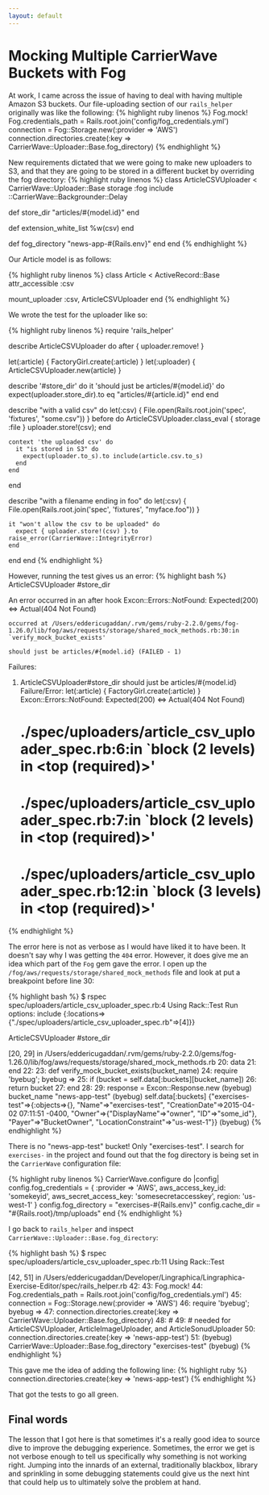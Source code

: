 ```yaml
---
layout: default
---
```


# Mocking Multiple CarrierWave Buckets with Fog

At work, I came across the issue of having to deal with having multiple Amazon S3 buckets.
Our file-uploading section of our `rails_helper` originally was like the following:
{% highlight ruby linenos %}
Fog.mock!
Fog.credentials_path = Rails.root.join('config/fog_credentials.yml')
connection = Fog::Storage.new(:provider => 'AWS')
connection.directories.create(:key => CarrierWave::Uploader::Base.fog_directory)
{% endhighlight %}

New requirements dictated that we were going to make new uploaders to S3, and that they
are going to be stored in a different bucket by overriding the fog directory:
{% highlight ruby linenos %}
class ArticleCSVUploader < CarrierWave::Uploader::Base
  storage :fog
  include ::CarrierWave::Backgrounder::Delay

  def store_dir
    "articles/#{model.id}"
  end

  def extension_white_list
    %w(csv)
  end

  def fog_directory
    "news-app-#{Rails.env}"
  end
end
{% endhighlight %}

Our Article model is as follows:

{% highlight ruby linenos %}
class Article < ActiveRecord::Base
  attr_accessible :csv

  mount_uploader :csv, ArticleCSVUploader
end
{% endhighlight %}

We wrote the test for the uploader like so:

{% highlight ruby linenos %}
require 'rails_helper'

describe ArticleCSVUploader do
  after  { uploader.remove! }

  let(:article)    { FactoryGirl.create(:article) }
  let(:uploader) { ArticleCSVUploader.new(article) }

  describe '#store_dir' do
    it 'should just be articles/#{model.id}' do
      expect(uploader.store_dir).to eq "articles/#{article.id}"
    end
  end

  describe "with a valid csv" do
    let(:csv) { File.open(Rails.root.join('spec', 'fixtures', "some.csv")) }
    before do
      ArticleCSVUploader.class_eval { storage :file }
      uploader.store!(csv);
    end

    context 'the uploaded csv' do
      it "is stored in S3" do
        expect(uploader.to_s).to include(article.csv.to_s)
      end
    end
  end

  describe "with a filename ending in foo" do
    let(:csv) { File.open(Rails.root.join('spec', 'fixtures', "myface.foo")) }

    it "won't allow the csv to be uploaded" do
      expect { uploader.store!(csv) }.to raise_error(CarrierWave::IntegrityError)
    end
  end
end
{% endhighlight %}

However, running the test gives us an error:
{% highlight bash %}
ArticleCSVUploader
  #store_dir

  An error occurred in an after hook
    Excon::Errors::NotFound: Expected(200) <=> Actual(404 Not Found)

    occurred at /Users/eddericugaddan/.rvm/gems/ruby-2.2.0/gems/fog-1.26.0/lib/fog/aws/requests/storage/shared_mock_methods.rb:30:in `verify_mock_bucket_exists'

    should just be articles/#{model.id} (FAILED - 1)

Failures:

  1) ArticleCSVUploader#store_dir should just be articles/#{model.id}
     Failure/Error: let(:article)    { FactoryGirl.create(:article) }
     Excon::Errors::NotFound:
       Expected(200) <=> Actual(404 Not Found)
     # ./spec/uploaders/article_csv_uploader_spec.rb:6:in `block (2 levels) in <top (required)>'
     # ./spec/uploaders/article_csv_uploader_spec.rb:7:in `block (2 levels) in <top (required)>'
     # ./spec/uploaders/article_csv_uploader_spec.rb:12:in `block (3 levels) in <top (required)>'

{% endhighlight %}

The error here is not as verbose as I would have liked it to have been. It doesn't say why I was getting the `404` error. However, it does give me an idea which part of the `Fog` gem gave the error. I open up the `/fog/aws/requests/storage/shared_mock_methods` file and look at put a breakpoint before line 30:

{% highlight bash %}
$ rspec spec/uploaders/article_csv_uploader_spec.rb:4
Using Rack::Test
Run options: include {:locations=>{"./spec/uploaders/article_csv_uploader_spec.rb"=>[4]}}

ArticleCSVUploader
  #store_dir

[20, 29] in /Users/eddericugaddan/.rvm/gems/ruby-2.2.0/gems/fog-1.26.0/lib/fog/aws/requests/storage/shared_mock_methods.rb
   20:           data
   21:         end
   22:
   23:         def verify_mock_bucket_exists(bucket_name)
   24:           require 'byebug'; byebug
=> 25:           if (bucket = self.data[:buckets][bucket_name])
   26:             return bucket
   27:           end
   28:
   29:           response = Excon::Response.new
(byebug) bucket_name
"news-app-test"
(byebug) self.data[:buckets]
{"exercises-test"=>{:objects=>{}, "Name"=>"exercises-test", "CreationDate"=>2015-04-02 07:11:51 -0400, "Owner"=>{"DisplayName"=>"owner", "ID"=>"some_id"}, "Payer"=>"BucketOwner", "LocationConstraint"=>"us-west-1"}}
(byebug)
{% endhighlight %}

There is no "news-app-test" bucket! Only "exercises-test". I search for `exercises-` in the project and found out that the fog directory is being set in the `CarrierWave` configuration file:

{% highlight ruby linenos %}
CarrierWave.configure do |config|
  config.fog_credentials = {
    :provider => 'AWS',
    aws_access_key_id: 'somekeyid',
  	aws_secret_access_key: 'somesecretaccesskey',
  	region: 'us-west-1'
  }
  config.fog_directory = "exercises-#{Rails.env}"
  config.cache_dir = "#{Rails.root}/tmp/uploads"
end
{% endhighlight %}

I go back to `rails_helper` and inspect `CarrierWave::Uploader::Base.fog_directory`:

{% highlight bash %}
$ rspec spec/uploaders/article_csv_uploader_spec.rb:11
Using Rack::Test

[42, 51] in /Users/eddericugaddan/Developer/Lingraphica/Lingraphica-Exercise-Editor/spec/rails_helper.rb
   42:
   43: Fog.mock!
   44: Fog.credentials_path = Rails.root.join('config/fog_credentials.yml')
   45: connection = Fog::Storage.new(:provider => 'AWS')
   46: require 'byebug'; byebug
=> 47: connection.directories.create(:key => CarrierWave::Uploader::Base.fog_directory)
   48: #
   49: # needed for ArticleCSVUploader, ArticleImageUploader, and ArticleSonudUploader
   50: connection.directories.create(:key => 'news-app-test')
   51:
(byebug) CarrierWave::Uploader::Base.fog_directory
"exercises-test"
(byebug)
{% endhighlight %}

This gave me the idea of adding the following line:
{% highlight ruby %}
connection.directories.create(:key => 'news-app-test')
{% endhighlight %}

That got the tests to go all green.

## Final words

The lesson that I got here is that sometimes it's a really good idea to source dive
to improve the debugging experience. Sometimes, the error we get is not verbose enough
to tell us specifically why something is not working right. Jumping into the innards of
an external, traditionally blackbox, library and sprinkling in some debugging statements
could give us the next hint that could help us to ultimately solve the problem at hand.

